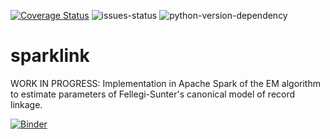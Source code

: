 [![Coverage Status](https://coveralls.io/repos/github/moj-analytical-services/sparklink/badge.svg?branch=dev)](https://coveralls.io/github/moj-analytical-services/sparklink?branch=dev)
![issues-status](https://img.shields.io/github/issues-raw/moj-analytical-services/sparklink)
![python-version-dependency](https://img.shields.io/badge/python-%3E%3D3.6-blue)


# sparklink
WORK IN PROGRESS:  Implementation in Apache Spark of the EM algorithm to estimate parameters of Fellegi-Sunter's canonical model of record linkage.

[![Binder](https://mybinder.org/badge.svg)](https://mybinder.org/v2/gh/moj-analytical-services/sparklink/issue_36)